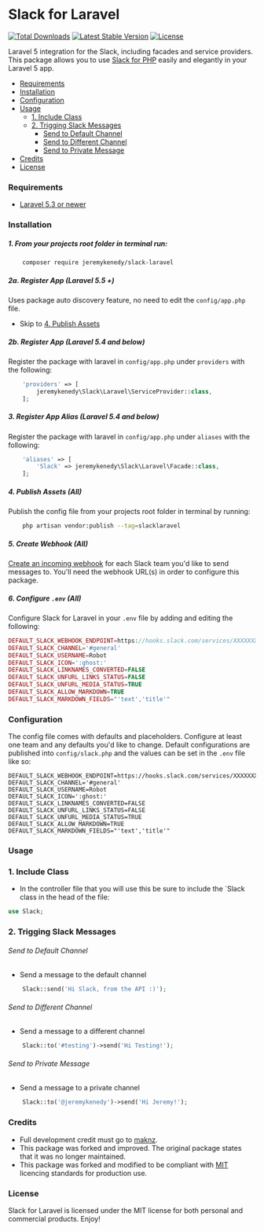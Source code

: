 # Slack for Laravel

[![Total Downloads](https://poser.pugx.org/jeremykenedy/slack-laravel/d/total.svg)](https://packagist.org/packages/jeremykenedy/slack-laravel)
[![Latest Stable Version](https://poser.pugx.org/jeremykenedy/slack-laravel/v/stable.svg)](https://packagist.org/packages/jeremykenedy/slack-laravel)
[![License](http://jeremykenedy.com/license-mit.svg)](https://github.com/jeremykenedy/slack-laravel/blob/master/LICENSE)

Laravel 5 integration for the Slack, including facades and service providers.
This package allows you to use [Slack for PHP](https://github.com/maknz/slack) easily and elegantly in your Laravel 5 app.

- [Requirements](#requirements)
- [Installation](#installation)
- [Configuration](#configuration)
- [Usage](#usage)
    - [1. Include Class](#1.-include-class)
    - [2. Trigging Slack Messages](#2.-trigging-slack-messages)
        - [Send to Default Channel](#send-to-default-channel)
        - [Send to Different Channel](#send-to-different-channel)
        - [Send to Private Message](#send-to-private-message)
- [Credits](#credits)
- [License](#license)

### Requirements

* [Laravel 5.3 or newer](https://laravel.com/docs/installation)

### Installation

##### 1. From your projects root folder in terminal run:

```bash
    composer require jeremykenedy/slack-laravel
```

##### 2a. Register App (Laravel 5.5 +)
Uses package auto discovery feature, no need to edit the `config/app.php` file.
* Skip to [4. Publish Assets](#4.-publish-assets)


##### 2b. Register App (Laravel 5.4 and below)
Register the package with laravel in `config/app.php` under `providers` with the following:

```php
    'providers' => [
        jeremykenedy\Slack\Laravel\ServiceProvider::class,
    ];
```

##### 3. Register App Alias (Laravel 5.4 and below)
Register the package with laravel in `config/app.php` under `aliases` with the following:

```php
    'aliases' => [
        'Slack' => jeremykenedy\Slack\Laravel\Facade::class,
    ];
```

##### 4. Publish Assets (All)
Publish the config file from your projects root folder in terminal by running:

```bash
    php artisan vendor:publish --tag=slacklaravel
```

##### 5. Create Webhook (All)
[Create an incoming webhook](https://my.slack.com/services/new/incoming-webhook) for each Slack team you'd like to send messages to. You'll need the webhook URL(s) in order to configure this package.

##### 6. Configure `.env` (All)
Configure Slack for Laravel in your `.env` file by adding and editing the following:

```php
DEFAULT_SLACK_WEBHOOK_ENDPOINT=https://hooks.slack.com/services/XXXXXXXX/XXXXXXXX/XXXXXXXXXXXXXX
DEFAULT_SLACK_CHANNEL='#general'
DEFAULT_SLACK_USERNAME=Robot
DEFAULT_SLACK_ICON=':ghost:'
DEFAULT_SLACK_LINKNAMES_CONVERTED=FALSE
DEFAULT_SLACK_UNFURL_LINKS_STATUS=FALSE
DEFAULT_SLACK_UNFURL_MEDIA_STATUS=TRUE
DEFAULT_SLACK_ALLOW_MARKDOWN=TRUE
DEFAULT_SLACK_MARKDOWN_FIELDS="'text','title'"
```

### Configuration

The config file comes with defaults and placeholders. Configure at least one team and any defaults you'd like to change.
Default configurations are published into `config/slack.php` and the values can be set in the `.env` file like so:

```
DEFAULT_SLACK_WEBHOOK_ENDPOINT=https://hooks.slack.com/services/XXXXXXXX/XXXXXXXX/XXXXXXXXXXXXXX
DEFAULT_SLACK_CHANNEL='#general'
DEFAULT_SLACK_USERNAME=Robot
DEFAULT_SLACK_ICON=':ghost:'
DEFAULT_SLACK_LINKNAMES_CONVERTED=FALSE
DEFAULT_SLACK_UNFURL_LINKS_STATUS=FALSE
DEFAULT_SLACK_UNFURL_MEDIA_STATUS=TRUE
DEFAULT_SLACK_ALLOW_MARKDOWN=TRUE
DEFAULT_SLACK_MARKDOWN_FIELDS="'text','title'"
```

### Usage

### 1. Include Class
* In the controller file that you will use this be sure to include the `Slack class in the head of the file:

```php
use Slack;
```

### 2. Trigging Slack Messages

###### Send to Default Channel
* Send a message to the default channel

```php
    Slack::send('Hi Slack, from the API :)');
```

###### Send to Different Channel
* Send a message to a different channel

```php
    Slack::to('#testing')->send('Hi Testing!');
```

###### Send to Private Message
* Send a message to a private channel

```php
    Slack::to('@jeremykenedy')->send('Hi Jeremy!');
```

### Credits
* Full development credit must go to [maknz](https://github.com/maknz/slack-laravel).
* This package was forked and improved. The original package states that it was no longer maintained.
* This package was forked and modified to be compliant with [MIT](https://opensource.org/licenses/MIT) licencing standards for production use.

### License
Slack for Laravel is licensed under the MIT license for both personal and commercial products. Enjoy!
